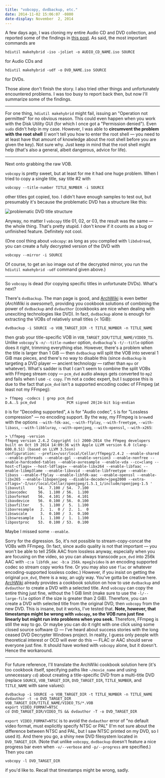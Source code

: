 ```yaml
---
title: "vobcopy, dvdbackup, etc."
date: 2014-11-02 15:06:07 -0800
date-display: November  2, 2014
---
```

A few days ago, I was cloning my entire Audio CD and DVD collection, and reported some of the findings in [this post](/blog/2014/10/26/audio-cd-slash-dvd-to-iso-image-on-os-x/). As said, the most important commands are

    hdiutil makehybrid -iso -joliet -o AUDIO_CD_NAME.iso SOURCE

for Audio CDs and

    hdiutil makehybrid -udf -o DVD_NAME.iso SOURCE

for DVDs.

Those alone don't finish the story. I also tried other things and unfortunately encountered problems. I was too busy to report back then, but now I'll summarize some of the findings.

---

For one thing, `hdiutil makehybrid` might fail, issuing an "Operation not permitted" for no obvious reason. This could even happen when you work with the Disk Utility GUI (for which I once got a "Permission denied"). Even `sudo` didn't help in my case. However, I was able to **circumvent the problem with the root shell** (I won't tell you how to enter the root shell — you need to at least have that amount of knowledge about the root shell before you are given the key). Not sure why. Just keep in mind that the root shell might help (that's also a general, albeit dangerous, advice for life).

---

Next onto grabbing the raw VOB.

`vobcopy` is pretty sweet, but at least for me it had one huge problem. When I tried to copy a single title, say title #2 with

    vobcopy --title-number TITLE_NUMBER -i SOURCE

other titles got copied, too. I didn't have enough samples to test out, but presumably it's because the problematic DVD has a structure like this:

![problematic DVD title structure](http://i.imgur.com/HTgmwQL.png)

Anyway, no matter I `vobcopy` title 01, 02, or 03, the result was the same — the whole thing. That's pretty stupid. I don't know if it counts as a bug or unfinished feature. Definitely not cool.

(One cool thing about `vobcopy`: as long as you complied with `libdvdread`, you can create a fully decrypted version of the DVD with

    vobcopy --mirror -i SOURCE

Of course, to get an iso image out of the decrypted mirror, you run the `hdiutil makehybrid -udf` command given above.)

---

So `vobcopy` is dead (for copying specific titles in unfortunate DVDs). What's next?

There's `dvdbackup`. The man page is good, and [ArchWiki](https://wiki.archlinux.org/index.php/dvdbackup#A_single_title) is even better (*ArchWiki is awesome!*), providing you cookbook solutions of combining the power of `dvdbackup` and `dvdauthor` (cookbooks are nice when dealing with unexciting technologies like DVD). In fact, `dvdbackup` alone is enough for extracting the VOBs of relatively small titles (< 1GiB):

    dvdbackup -i SOURCE -o VOB_TARGET_DIR -t TITLE_NUMBER -n TITLE_NAME

then grab your title-specific VOB in `VOB_TARGET_DIR/TITLE_NAME/VIDEO_TS`. Unlike `vobcopy`'s `-n/--title-number` option, `dvdbackup`'s `-t/--title` option does it right, trimming everything else. However, there's a problem when the title is larger than 1 GiB — then `dvdbackup` will split the VOB into several 1 GiB max pieces, and there's no way to disable this (since `dvdbackup` is targeting a DVD player — ancient technology — rather than `mpv` or whatever). What's sadder is that I can't seem to combine the split VOBs with FFmpeg stream copy — `pcm_dvd` audio always gets converted to `mp2` and fails when I use `-c copy`. I'm not a codec expert, but I suppose this is due to the fact that `pcm_dvd` isn't a supported encoding codec of FFmpeg (at least not my FFmpeg):

    > ffmpeg -codecs | grep pcm_dvd
    D.A..S pcm_dvd              PCM signed 20|24-bit big-endian

`D` is for "Decoding supported", `A` is for "Audio codec", `S` is for "Lossless compression" — no encoding support. By the way, my FFmpeg is `brew`ed with the options `--with-fdk-aac`, `--with-ffplay`, `--with-freetype`, `--with-libass`, `--with-libbluray`, `--with-openjpeg`, `--with-openssl`, `--with-x265`:

    > \ffmpeg -version
    ffmpeg version 2.4.2 Copyright (c) 2000-2014 the FFmpeg developers
    built on Oct 19 2014 14:09:36 with Apple LLVM version 6.0 (clang-600.0.51) (based on LLVM 3.5svn)
    configuration: --prefix=/usr/local/Cellar/ffmpeg/2.4.2 --enable-shared --enable-pthreads --enable-gpl --enable-version3 --enable-nonfree --enable-hardcoded-tables --enable-avresample --enable-vda --cc=clang --host-cflags= --host-ldflags= --enable-libx264 --enable-libfaac --enable-libmp3lame --enable-libxvid --enable-libfreetype --enable-libass --enable-ffplay --enable-libfdk-aac --enable-openssl --enable-libx265 --enable-libopenjpeg --disable-decoder=jpeg2000 --extra-cflags='-I/usr/local/Cellar/openjpeg/1.5.1_1/include/openjpeg-1.5 '
    libavutil      54.  7.100 / 54.  7.100
    libavcodec     56.  1.100 / 56.  1.100
    libavformat    56.  4.101 / 56.  4.101
    libavdevice    56.  0.100 / 56.  0.100
    libavfilter     5.  1.100 /  5.  1.100
    libavresample   2.  1.  0 /  2.  1.  0
    libswscale      3.  0.100 /  3.  0.100
    libswresample   1.  1.100 /  1.  1.100
    libpostproc    53.  0.100 / 53.  0.100

Maybe I missed some `--enable`.

Sorry for the digression. So, it's not possible to stream-copy-concat the VOBs with FFmpeg. (In fact, since audio quality is not that important — you won't be able to tell 256k AAC from lossless anyway, especially when you are focusing on the video, so you can always transcode `pcm_dvd` into 256k AAC with `-c:a libfdk_aac -b:a 256k`. `mpeg2video` is an encoding supported codec so stream copy works fine. Or you may also use `flac` or whatever encoding-supported lossless codec.) However, if you insist on getting the original `pcm_dvd`, there is a way, an ugly way. You've gotta be creative here. [ArchWiki](https://wiki.archlinux.org/index.php/dvdbackup#A_single_title) already provides a cookbook solution on how to use `dvdbackup` and `dvdauthor` to create a DVD with a selected title. And `vobcopy` can copy the entire thing just fine, without the 1 GiB limit (make sure to use the `-l/--large-file` option if the size is greater than 2 GiB). Therefore, you can create a DVD with selected title from the original DVD, then `vobcopy` from the new DVD. This is insane, but it works, I've tested that. **Note, however, that timestamps might be wrong with `vobcopy`, so the VOB runs just fine linearly but might run into problems when you seek.** Therefore, FFmpeg is still the way to go. Or maybe you can do it right with one click using some closed source software ☹ — I've heard about success stories with the long ceased DVD Decrypter Windows project. In reality, I guess only people with theoretical interest or OCD will ever do this — FLAC or AAC should serve everyone just fine. It should have worked with `vobcopy` alone, but it doesn't. Hence the workaround.

---

For future reference, I'll translate the ArchWiki cookbook solution here (it's too cookbook itself, specifying paths like `~/movie_name` and using unnecessary `cd`) about creating a title-specific DVD from a multi-title DVD (replace `SOURCE`, `VOB_TARGET_DIR`, `DVD_TARGET_DIR`, `TITLE_NUMBER`, and `TITLE_NAME` with sane values):

    dvdbackup -i SOURCE -o VOB_TARGET_DIR -t TITLE_NUMBER -n TITLE_NAME
    dvdauthor -t -o DVD_TARGET_DIR VOB_TARGET_DIR/TITLE_NAME/VIDEO_TS/*.VOB
    export VIDEO_FORMAT=NTSC
    cd DVD_TARGET_DIR/VIDEO_TS && dvdauthor -T -o DVD_TARGET_DIR

`export VIDEO_FORMAT=NTSC` is to avoid the `dvdauthor` error of "no default video format, must explicitly specify NTSC or PAL" (I'm not sure about the difference between NTSC and PAL, but I saw NTSC printed on my DVD, so I used it). And there you go, a shiny new DVD filesystem located in `DVD_TARGET_DIR`. (Note that unlike `vobcopy`, `dvdbackup` doesn't feature a nice progress bar even when `-v/--verbose` and `-p/--progress` are specified.) Then you can

    vobcopy -l DVD_TARGET_DIR

if you'd like to. Recall that timestamps might be wrong, sadly.
